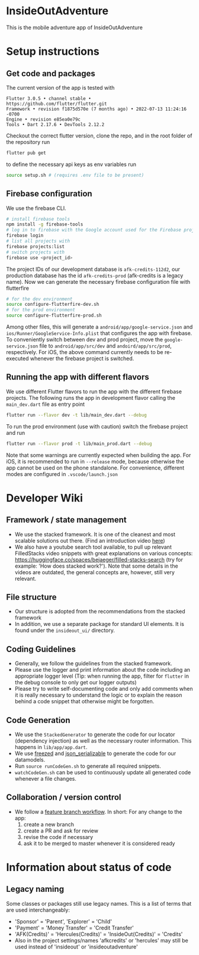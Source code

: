 # InsideOutAdventure
This is the mobile adventure app of InsideOutAdventure

# Setup instructions

## Get code and packages
The current version of the app is tested with
```
Flutter 3.0.5 • channel stable • https://github.com/flutter/flutter.git
Framework • revision f1875d570e (7 months ago) • 2022-07-13 11:24:16 -0700
Engine • revision e85ea0e79c
Tools • Dart 2.17.6 • DevTools 2.12.2
```
Checkout the correct flutter version, clone the repo, and in the root folder of the repository run
```bash
flutter pub get
```
to define the necessary api keys as env variables run
```bash
source setup.sh # (requires .env file to be present)
```

## Firebase configuration
We use the firebase CLI. 
```bash
# install firebase tools
npm install -g firebase-tools
# log in to firebase with the Google account used for the Firebase projects.
firebase login
# list all projects with 
firebase projects:list
# switch projects with 
firebase use <project_id>
```
The project IDs of our development database is `afk-credits-112d2`, our production database has the id `afk-credits-prod` (afk-credits is a legacy name). 
Now we can generate the necessary firebase configuration file with flutterfire
```bash
# for the dev environment 
source configure-flutterfire-dev.sh
# for the prod environment
source configure-flutterfire-prod.sh
```
Among other files, this will generate a `android/app/google-service.json` and `ios/Runner/GoogleService-Info.plist` that configures the app with firebase. To conveniently switch between dev and prod project, move the `google-service.json` file to `android/app/src/dev` and `andoird/app/src/prod`, respectively. For iOS, the above command currently needs to be re-executed whenever the firebase project is switched.

## Running the app with different flavors
We use different Flutter flavors to run the app with the different firebase projects. The following runs the app in development flavor calling the `main_dev.dart` file as entry point
```bash
flutter run --flavor dev -t lib/main_dev.dart --debug
```
To run the prod environment (use with caution) switch the firebase project and run
```bash
flutter run --flavor prod -t lib/main_prod.dart --debug
```
Note that some warnings are currently expected when building the app.
For iOS, it is recommended to run in `--release` mode, because otherwise the app cannot be used on the phone standalone. 
For convenience, different modes are configured in `.vscode/launch.json`

# Developer Wiki
## Framework / state management
- We use the stacked framework. It is one of the cleanest and most scalable solutions out there. (Find an introduction video [here](https://www.youtube.com/watch?v=hEy_36LPcgQ&ab_channel=FilledStacks))
- We also have a youtube search tool available, to pull up relevant FilledStacks video snippets with great explanations on various concepts: https://huggingface.co/spaces/bejaeger/filled-stacks-search (try for example: 'How does stacked work?'). Note that some details in the videos are outdated, the general concepts are, however, still very relevant.

## File structure
- Our structure is adopted from the recommendations from the stacked framework
- In addition, we use a separate package for standard UI elements. It is found under the `insideout_ui/` directory. 

## Coding Guidelines
- Generally, we follow the guidelines from the stacked framework. 
- Please use the logger and print information about the code including an appropriate logger level (Tip: when running the app, filter for `flutter` in the debug console to only get our logger outputs)
- Please try to write self-documenting code and only add comments when it is really necessary to understand the logic or to explain the reason behind a code snippet that otherwise might be forgotten.

## Code Generation
- We use the `StackedGenerator` to generate the code for our locator (dependency injection) as well as the necessary router information. This happens in `lib/app/app.dart`.
- We use [freezed](https://pub.dev/packages/freezed) and [json_serializable](https://pub.dev/packages/json_serializable) to generate the code for our datamodels.
- Run `source runCodeGen.sh` to generate all required snippets.
- `watchCodeGen.sh` can be used to continuously update all generated code whenever a file changes.

## Collaboration / version control
- We follow a [feature branch workflow](https://www.atlassian.com/git/tutorials/comparing-workflows/feature-branch-workflow). In short: For any change to the app:
  1. create a new branch
  2. create a PR and ask for review
  3. revise the code if necessary
  4. ask it to be merged to master whenever it is considered ready

# Information about status of code

## Legacy naming
Some classes or packages still use legacy names. This is a list of terms that are used interchangeably:
- 'Sponsor' = 'Parent', 'Explorer' = 'Child'
- 'Payment' = 'Money Transfer' = 'Credit Transfer'
- 'AFK(Credits)' = 'Hercules(Credits)' = 'InsideOut(Credits)' = 'Credits'
- Also in the project settings/names 'afkcredits' or 'hercules' may still be used instead of 'insideout' or 'insideoutadventure'

